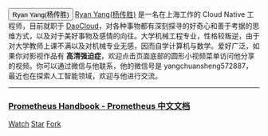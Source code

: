 <button class="btn  btn-info" type="button" onclick="location.href='https:\/\/www.yangcs.net\/resume\/'">Ryan Yang(杨传胜)</button> [Ryan Yang(杨传胜)](https://www.yangcs.net/resume/) 是一名在上海工作的 Cloud Native 工程师，目前就职于 [DaoCloud](http://www.daocloud.io/)，对各种事物都有深刻探寻的好奇心和善于考据的思维方式，以及对于美好事物及感情的向往。大学机械工程专业，性格较叛逆，由于对大学教师上课不满以及对机械专业无感，因而自学计算机与数学。爱好广泛，如果你对影视作品有 **高清强迫症**，欢迎点击页面底部的圆形小视频菜单访问他分享的视频。你可以通过微信与他联系，他的微信号是 yangchuansheng572887， 最近也在探索人工智能领域，欢迎与他进行交流。

----

### [Prometheus Handbook - Prometheus 中文文档](/prometheus/)

<a class="github-button" href="https://github.com/yangchuansheng/prometheus-handbook/subscription" data-icon="octicon-eye" data-size="large" data-show-count="true" aria-label="Watch yangchuansheng/prometheus-handbook on GitHub">Watch</a>
<a class="github-button" href="https://github.com/yangchuansheng/prometheus-handbook" data-icon="octicon-star" data-size="large" data-show-count="true" aria-label="Star yangchuansheng/prometheus-handbook on GitHub">Star</a>
<a class="github-button" href="https://github.com/yangchuansheng/prometheus-handbook/fork" data-icon="octicon-repo-forked" data-size="large" data-show-count="true" aria-label="Fork yangchuansheng/prometheus-handbook on GitHub">Fork</a>
